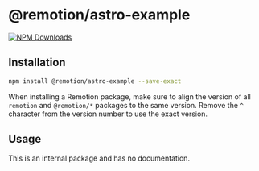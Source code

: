 # @remotion/astro-example
 
[![NPM Downloads](https://img.shields.io/npm/dm/@remotion/astro-example.svg?style=flat&color=black&label=Downloads)](https://npmcharts.com/compare/@remotion/astro-example?minimal=true)
 
## Installation
 
```bash
npm install @remotion/astro-example --save-exact
```
 
When installing a Remotion package, make sure to align the version of all `remotion` and `@remotion/*` packages to the same version.
Remove the `^` character from the version number to use the exact version.
 
## Usage
 
This is an internal package and has no documentation.
